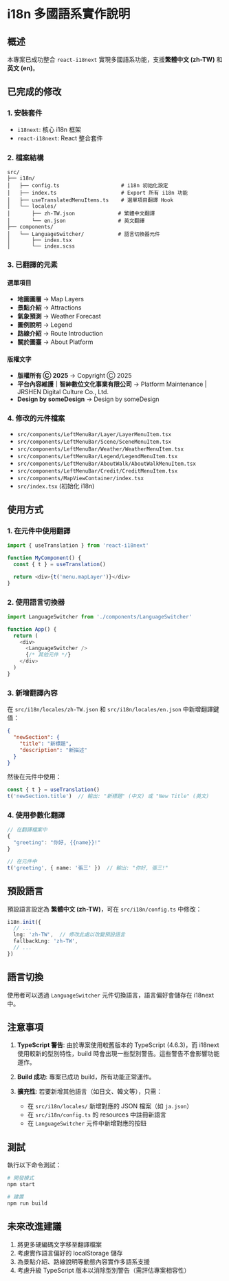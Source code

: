 # i18n 多國語系實作說明

## 概述
本專案已成功整合 `react-i18next` 實現多國語系功能，支援**繁體中文 (zh-TW)** 和**英文 (en)**。

## 已完成的修改

### 1. 安裝套件
- `i18next`: 核心 i18n 框架
- `react-i18next`: React 整合套件

### 2. 檔案結構
```
src/
├── i18n/
│   ├── config.ts                    # i18n 初始化設定
│   ├── index.ts                     # Export 所有 i18n 功能
│   ├── useTranslatedMenuItems.ts    # 選單項目翻譯 Hook
│   └── locales/
│       ├── zh-TW.json              # 繁體中文翻譯
│       └── en.json                 # 英文翻譯
├── components/
│   └── LanguageSwitcher/           # 語言切換器元件
│       ├── index.tsx
│       └── index.scss
```

### 3. 已翻譯的元素

#### 選單項目
- **地圖圖層** → Map Layers
- **景點介紹** → Attractions
- **氣象預測** → Weather Forecast
- **圖例說明** → Legend
- **路線介紹** → Route Introduction
- **關於圖臺** → About Platform

#### 版權文字
- **版權所有 Ⓒ 2025** → Copyright Ⓒ 2025
- **平台內容維護｜智紳數位文化事業有限公司** → Platform Maintenance | JRSHEN Digital Culture Co., Ltd.
- **Design by someDesign** → Design by someDesign

### 4. 修改的元件檔案
- `src/components/LeftMenuBar/Layer/LayerMenuItem.tsx`
- `src/components/LeftMenuBar/Scene/SceneMenuItem.tsx`
- `src/components/LeftMenuBar/Weather/WeatherMenuItem.tsx`
- `src/components/LeftMenuBar/Legend/LegendMenuItem.tsx`
- `src/components/LeftMenuBar/AboutWalk/AboutWalkMenuItem.tsx`
- `src/components/LeftMenuBar/Credit/CreditMenuItem.tsx`
- `src/components/MapViewContainer/index.tsx`
- `src/index.tsx` (初始化 i18n)

## 使用方式

### 1. 在元件中使用翻譯

```typescript
import { useTranslation } from 'react-i18next'

function MyComponent() {
  const { t } = useTranslation()

  return <div>{t('menu.mapLayer')}</div>
}
```

### 2. 使用語言切換器

```typescript
import LanguageSwitcher from './components/LanguageSwitcher'

function App() {
  return (
    <div>
      <LanguageSwitcher />
      {/* 其他元件 */}
    </div>
  )
}
```

### 3. 新增翻譯內容

在 `src/i18n/locales/zh-TW.json` 和 `src/i18n/locales/en.json` 中新增翻譯鍵值：

```json
{
  "newSection": {
    "title": "新標題",
    "description": "新描述"
  }
}
```

然後在元件中使用：

```typescript
const { t } = useTranslation()
t('newSection.title')  // 輸出: "新標題" (中文) 或 "New Title" (英文)
```

### 4. 使用參數化翻譯

```typescript
// 在翻譯檔案中
{
  "greeting": "你好, {{name}}!"
}

// 在元件中
t('greeting', { name: '張三' })  // 輸出: "你好, 張三!"
```

## 預設語言
預設語言設定為 **繁體中文 (zh-TW)**，可在 `src/i18n/config.ts` 中修改：

```typescript
i18n.init({
  // ...
  lng: 'zh-TW',  // 修改此處以改變預設語言
  fallbackLng: 'zh-TW',
  // ...
})
```

## 語言切換
使用者可以透過 `LanguageSwitcher` 元件切換語言，語言偏好會儲存在 i18next 中。

## 注意事項

1. **TypeScript 警告**: 由於專案使用較舊版本的 TypeScript (4.6.3)，而 i18next 使用較新的型別特性，build 時會出現一些型別警告。這些警告不會影響功能運作。

2. **Build 成功**: 專案已成功 build，所有功能正常運作。

3. **擴充性**: 若要新增其他語言（如日文、韓文等），只需：
   - 在 `src/i18n/locales/` 新增對應的 JSON 檔案（如 `ja.json`）
   - 在 `src/i18n/config.ts` 的 resources 中註冊新語言
   - 在 `LanguageSwitcher` 元件中新增對應的按鈕

## 測試

執行以下命令測試：

```bash
# 開發模式
npm start

# 建置
npm run build
```

## 未來改進建議

1. 將更多硬編碼文字移至翻譯檔案
2. 考慮實作語言偏好的 localStorage 儲存
3. 為景點介紹、路線說明等動態內容實作多語系支援
4. 考慮升級 TypeScript 版本以消除型別警告（需評估專案相容性）
